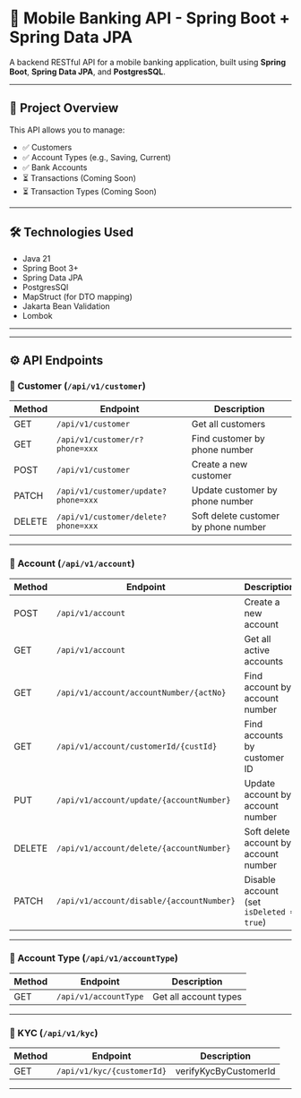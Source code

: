 # 📱 Mobile Banking API - Spring Boot + Spring Data JPA

A backend RESTful API for a mobile banking application, built using **Spring Boot**, **Spring Data JPA**, and **PostgresSQL**.

---

## 🚀 Project Overview

This API allows you to manage:

- ✅ Customers
- ✅ Account Types (e.g., Saving, Current)
- ✅ Bank Accounts
- ⏳ Transactions (Coming Soon)
- ⏳ Transaction Types (Coming Soon)

---

## 🛠 Technologies Used

- Java 21
- Spring Boot 3+
- Spring Data JPA
- PostgresSQl
- MapStruct (for DTO mapping)
- Jakarta Bean Validation
- Lombok

---


---

## ⚙️ API Endpoints

### 🔹 Customer (`/api/v1/customer`)

| Method | Endpoint                            | Description                         |
|--------|-------------------------------------|-------------------------------------|
| GET    | `/api/v1/customer`                  | Get all customers                   |
| GET    | `/api/v1/customer/r?phone=xxx`      | Find customer by phone number       |
| POST   | `/api/v1/customer`                  | Create a new customer               |
| PATCH  | `/api/v1/customer/update?phone=xxx`  | Update customer by phone number      |
| DELETE | `/api/v1/customer/delete?phone=xxx`  | Soft delete customer by phone number |

---

### 🔹 Account (`/api/v1/account`)

| Method | Endpoint                                      | Description                             |
|--------|-----------------------------------------------|-----------------------------------------|
| POST   | `/api/v1/account`                             | Create a new account                    |
| GET    | `/api/v1/account`                             | Get all active accounts                 |
| GET    | `/api/v1/account/accountNumber/{actNo}`       | Find account by account number          |
| GET    | `/api/v1/account/customerId/{custId}`         | Find accounts by customer ID            |
| PUT    | `/api/v1/account/update/{accountNumber}`      | Update account by account number        |
| DELETE | `/api/v1/account/delete/{accountNumber}`      | Soft delete account by account number   |
| PATCH  | `/api/v1/account/disable/{accountNumber}`     | Disable account (set `isDeleted = true`) |

---

### 🔹 Account Type (`/api/v1/accountType`)

| Method | Endpoint              | Description            |
|--------|-----------------------|------------------------|
| GET    | `/api/v1/accountType` | Get all account types  |

---
### 🔹 KYC (`/api/v1/kyc`)

| Method | Endpoint                   | Description            |
|--------|----------------------------|------------------------|
| GET    | `/api/v1/kyc/{customerId}` | verifyKycByCustomerId  |

---


